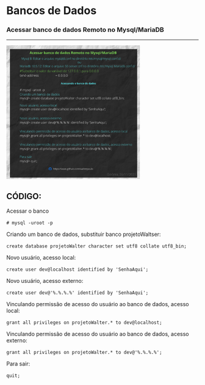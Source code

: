 # Bancos de Dados


### Acessar banco de dados Remoto no Mysql/MariaDB
----



  <img src="https://github.com/walterpaulo/bancoDB/blob/main/image/dbremoto.png?raw=true" width="350" title="Acessar banco de dados remotamento">


## CÓDIGO:

Acessar o banco
````
# mysql -uroot -p
````

Criando um banco de dados, substituir banco projetoWaltser:
````
create database projetoWalter character set utf8 collate utf8_bin;
````

Novo usuário, acesso local:
````
create user dev@localhost identified by 'SenhaAqui';
````
Novo usuário, acesso externo:
````
create user dev@'%.%.%.%' identified by 'SenhaAqui';
````

Vinculando permissão de acesso do usuário ao banco de dados, acesso local:
````
grant all privileges on projetoWalter.* to dev@localhost;
````

Vinculando permissão de acesso do usuário ao banco de dados, acesso externo:
````
grant all privileges on projetoWalter.* to dev@'%.%.%.%';
````

Para sair:
````
quit;
````


